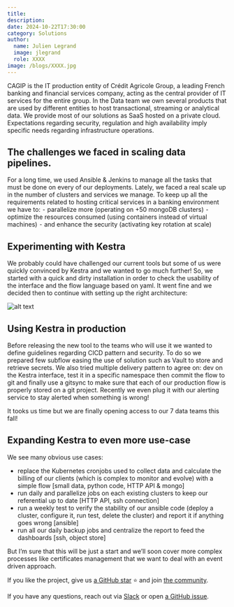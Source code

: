 ```yaml
---
title: 
description: 
date: 2024-10-22T17:30:00
category: Solutions
author:
  name: Julien Legrand
  image: jlegrand
  role: XXXX
image: /blogs/XXXX.jpg
---
```


CAGIP is the IT production entity of Crédit Agricole Group, a leading French banking and financial services company, acting as the central provider of IT services for the entire group. In the Data team we own several products that are used by different entities to host transactional, streaming or analytical data. We provide most of our solutions as SaaS hosted on a private cloud. Expectations regarding security, regulation and high availability imply specific needs regarding infrastructure operations.

## The challenges we faced in scaling data pipelines.

For a long time, we used Ansible & Jenkins to manage all the tasks that must be done on every of our deployments. Lately, we faced a real scale up in the number of clusters and services we manage. To keep up all the requirements related to hosting critical services in a banking environment we have to:
⁃ parallelize more (operating on +50 mongoDB clusters)
⁃ optimize the resources consumed (using containers instead of virtual machines)
⁃ and enhance the security (activating key rotation at scale) 

## Experimenting with Kestra

We probably could have challenged our current tools but some of us were quickly convinced by Kestra and we wanted to go much further!
So, we started with a quick and dirty installation in order to check the usability of the interface and the flow language based on yaml. It went fine and we decided then to continue with setting up the right architecture:

![alt text](/blogs/2024-10-22-credit-agricole-case-study/architecture.png)

## Using Kestra in production
Before releasing the new tool to the teams who will use it we wanted to define guidelines regarding CICD pattern and security. To do so we prepared few subflow easing the use of solution such as Vault to store and retrieve secrets. We also tried multiple delivery pattern to agree on: dev on the Kestra interface, test it in a specific namespace then commit the flow to git and finally use a gitsync to make sure that each of our production flow is properly stored on a git project. Recently we even plug it with our alerting service to stay alerted when something is wrong!
 
It tooks us time but we are finally opening access to our 7 data teams this fall!

## Expanding Kestra to even more use-case

We see many obvious use cases:
- replace the Kubernetes cronjobs used to collect data and calculate the billing of our clients (which is complex to monitor and evolve) with a simple flow [small data, python code, HTTP API & mongo]
- run daily and parallelize jobs on each existing clusters to keep our referential up to date [HTTP API, ssh connection]
- run a weekly test to verify the stability of our ansible code (deploy a cluster, configure it, run test, delete the cluster) and report it if anything goes wrong [ansible]
- run all our daily backup jobs and centralize the report to feed the dashboards [ssh, object store]

But I’m sure that this will be just a start and we’ll soon cover more complex processes like certificates management that we want to deal with an event driven approach.


If you like the project, give us [a GitHub star](https://github.com/kestra-io/kestra) ⭐️ and join [the community](https://kestra.io/slack).

If you have any questions, reach out via [Slack](https://kestra.io/slack) or open [a GitHub issue](https://github.com/kestra-io/kestra).

